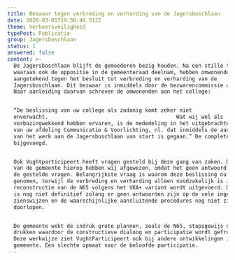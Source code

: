 ```yaml
---
title: Bezwaar tegen verbreding en verharding van de Jagersboschlaan
date: 2020-03-01T19:50:49.512Z
theme: Verkeersveiligheid
typePost: Publicatie
group: Jagersboschlaan
status: 1
answered: false
content: >-
  De Jagersboschlaan blijft de gemoederen bezig houden. Na een stille tocht,
  waaraan ook de oppositie in de gemeenteraad deelnam, hebben omwonenden bezwaar
  aangetekend tegen het besluit tot verbreding en verharding van de
  Jagersboschlaan. Dit bezwaar is inmiddels door de bezwarencommissie afgewezen.
  Naar aanleiding daarvan schreven de omwonenden aan het college:


  “De beslissing van uw college als zodanig komt zeker niet
  onverwacht.                                         Wat wij wel als
  verbazingwekkend hebben ervaren, is de mededeling in het uitgebrachte bericht
  van uw afdeling Communicatie & Voorlichting, nl. dat inmiddels de aanbesteding
  van het werk aan de Jagersboschlaan van start is gegaan.” De complete brief is
  bijgevoegd.


  Ook Vughtparticipeert heeft vragen gesteld bij deze gang van zaken. De reactie
  van de gemeente hierop hebben wij afgewezen, omdat het geen antwoord geeft op
  de gestelde vragen. Belangrijkste vraag is waarom deze beslissing nu wordt
  genomen, terwijl de verbreding en verharding alleen noodzakelijk is indien de
  reconstructie van de N65 volgens het VKA+ variant wordt uitgevoerd. Dit plan
  is nog niet definitief zolang er geen antwoorden zijn op de vele ingediende
  zienswijzen en de waarschijnlijke aansluitende procedures nog niet zijn
  doorlopen.


  De gemeente wekt de indruk grote plannen, zoals de N65, stapsgewijs door te
  drukken waardoor de constructieve dialoog en participatie wordt gefrustreerd.
  Deze werkwijze ziet VughtParticipeert ook bij andere ontwikkelingen in de
  gemeente. Een slechte opmaat voor de beloofde participatie.
---
```


